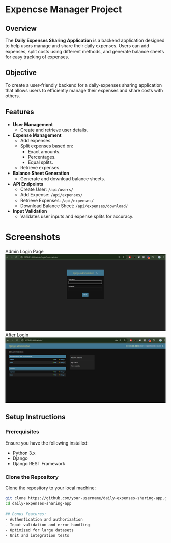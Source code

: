 
# Expencse Manager Project

## Overview
The **Daily Expenses Sharing Application** is a backend application designed to help users manage and share their daily expenses. Users can add expenses, split costs using different methods, and generate balance sheets for easy tracking of expenses.

## Objective
To create a user-friendly backend for a daily-expenses sharing application that allows users to efficiently manage their expenses and share costs with others.

## Features
- **User Management**
  - Create and retrieve user details.
- **Expense Management**
  - Add expenses.
  - Split expenses based on:
    - Exact amounts.
    - Percentages.
    - Equal splits.
  - Retrieve expenses.
- **Balance Sheet Generation**
  - Generate and download balance sheets.
- **API Endpoints**
  - Create User: `/api/users/`
  - Add Expense: `/api/expenses/`
  - Retrieve Expenses: `/api/expenses/`
  - Download Balance Sheet: `/api/expenses/download/`
- **Input Validation**
  - Validates user inputs and expense splits for accuracy.
 
# Screenshots
Admin Login Page
<img src="Snapshot_Running_Project/Screenshot 2024-10-20 144740.jpg" alt="Admin Login Page" width="600"/>
After Login
<img src="Snapshot_Running_Project/Screenshot 2024-10-20 150747.jpg" alt="After Login" width="600"/>

## Setup Instructions

### Prerequisites
Ensure you have the following installed:
- Python 3.x
- Django
- Django REST Framework

### Clone the Repository
Clone the repository to your local machine:
```bash
git clone https://github.com/your-username/daily-expenses-sharing-app.git
cd daily-expenses-sharing-app

## Bonus Features:
- Authentication and authorization
- Input validation and error handling
- Optimized for large datasets
- Unit and integration tests
